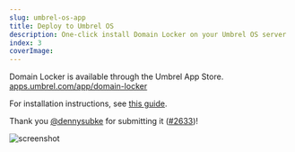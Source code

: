```yaml
---
slug: umbrel-os-app
title: Deploy to Umbrel OS
description: One-click install Domain Locker on your Umbrel OS server
index: 3
coverImage: 
---
```



Domain Locker is available through the Umbrel App Store.
[apps.umbrel.com/app/domain-locker](https://apps.umbrel.com/app/domain-locker)

For installation instructions, see [this guide](https://framer.umbrel.com/wip/support-234efsd/installing-apps).

Thank you [@dennysubke](https://github.com/dennysubke) for submitting it ([#2633](https://github.com/getumbrel/umbrel-apps/pull/2633))!

![screenshot](https://storage.googleapis.com/as93-screenshots/domain-locker/domain-locker-umbrel.png)
